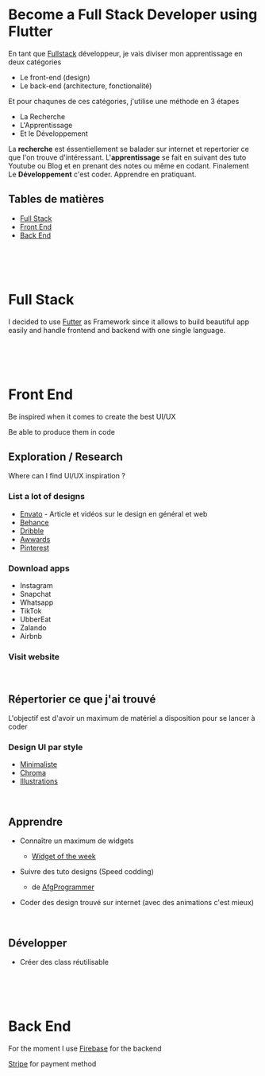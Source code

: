 # Become a Full Stack Developer using Flutter

En tant que [Fullstack](https://skillcrush.com/blog/front-end-back-end-full-stack/) développeur, je vais diviser mon apprentissage en deux catégories
- Le front-end (design)
- Le back-end (architecture, fonctionalité)

Et pour chaqunes de ces catégories, j'utilise une méthode en 3 étapes
- La Recherche
- L'Apprentissage
- Et le Développement

La **recherche** est éssentiellement se balader sur internet et repertorier ce que l'on trouve d'intéressant.
L'**apprentissage** se fait en suivant des tuto Youtube ou Blog et en prenant des notes ou même en codant.
Finalement Le **Développement** c'est coder. Apprendre en pratiquant.


## Tables de matières

- [Full Stack](#full-stack)
- [Front End](#front-end)
- [Back End](#back-end)

<br />
<br />
<br />

# Full Stack

I decided to use [Futter](Flutter/Flutter.md) as Framework since it allows to build beautiful app easily and handle frontend and backend with one single language.


<br />
<br />
<br />

# Front End

Be inspired when it comes to create the best UI/UX 

Be able to produce them in code

## Exploration / Research

Where can I find UI/UX inspiration ?

### List a lot of designs

- [Envato](https://envato.com/blog/) - Article et vidéos sur le design en général et web
- [Behance](https://www.behance.net/)
- [Dribble](https://dribbble.com/)
- [Awwards](https://www.awwwards.com/)
- [Pinterest](https://www.pinterest.fr/)

### Download apps

- Instagram
- Snapchat
- Whatsapp
- TikTok
- UbberEat
- Zalando
- Airbnb

### Visit website


<br />

## Répertorier ce que j'ai trouvé

  L'objectif est d'avoir un maximum de matériel a disposition pour se lancer à coder
  
### Design UI par style

- [Minimaliste](https://www.pinterest.fr/dorvanfavre/ui-minimaliste/)
- [Chroma](https://www.pinterest.fr/dorvanfavre/ui-chroma/)
- [Illustrations](https://www.pinterest.fr/dorvanfavre/ui-illustrations/)


<br />

## Apprendre

- Connaître un maximum de widgets
  - [Widget of the week](https://www.youtube.com/watch?v=b_sQ9bMltGU&list=PLjxrf2q8roU23XGwz3Km7sQZFTdB996iG&ab_channel=Flutter)

- Suivre des tuto designs (Speed codding)
  - de [AfgProgrammer](https://www.youtube.com/channel/UCuXm84E6yWF0dIKmwvwc9sQ)
  
- Coder des design trouvé sur internet (avec des animations c'est mieux)

<br />

## Développer

  - Créer des class réutilisable 


<br />
<br />
<br />

# Back End

For the moment I use [Firebase](Firebase/Firebase.md) for the backend

[Stripe](Stripe/Stripe.md) for payment method


